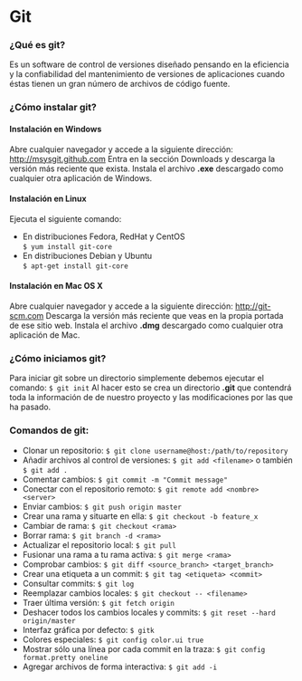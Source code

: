 # Git
### ¿Qué es git?
Es un software de control de versiones diseñado pensando en la eficiencia y la confiabilidad del mantenimiento de versiones de aplicaciones cuando éstas tienen un gran número de archivos de código fuente.
### ¿Cómo instalar git? 

#### Instalación en Windows
Abre cualquier navegador y accede a la siguiente dirección: http://msysgit.github.com
Entra en la sección Downloads y descarga la versión más reciente que exista.
Instala el archivo **.exe** descargado como cualquier otra aplicación de Windows.
#### Instalación en Linux
Ejecuta el siguiente comando:
- En distribuciones Fedora, RedHat y CentOS <br>
 `$ yum install git-core`
- En distribuciones Debian y Ubuntu <br>
 `$ apt-get install git-core`

#### Instalación en Mac OS X
Abre cualquier navegador y accede a la siguiente dirección: http://git-scm.com
Descarga la versión más reciente que veas en la propia portada de ese sitio web.
Instala el archivo **.dmg** descargado como cualquier otra aplicación de Mac.
### ¿Cómo iniciamos git?
Para iniciar git sobre un directorio simplemente debemos ejecutar el comando:
`$ git init`
Al hacer esto se crea un directorio **.git** que contendrá toda la información de de nuestro proyecto y las modificaciones por las que ha pasado.
### Comandos de git:
-  Clonar un repositorio: `$ git clone username@host:/path/to/repository`
-  Añadir archivos al control de versiones: `$ git add <filename>` o también `$ git add .`
-  Comentar cambios: `$ git commit -m "Commit message"`
-  Conectar con el repositorio remoto: `$ git remote add <nombre> <server>`
-  Enviar cambios: `$ git push origin master`
-  Crear una rama y situarte en ella: `$ git checkout -b feature_x`
-  Cambiar de rama: `$ git checkout <rama>`
-  Borrar rama: `$ git branch -d <rama>`
-  Actualizar el repositorio local: `$ git pull`
-  Fusionar una rama a tu rama activa: `$ git merge <rama>`
-  Comprobar cambios: `$ git diff <source_branch> <target_branch>`
-  Crear una etiqueta a un commit: `$ git tag <etiqueta> <commit>`
-  Consultar commits: `$ git log`
-  Reemplazar cambios locales: `$ git checkout -- <filename>`
-  Traer última versión: `$ git fetch origin`
-  Deshacer todos los cambios locales y commits: `$ git reset --hard origin/master`
-  Interfaz gráfica por defecto: `$ gitk`
-  Colores especiales: `$ git config color.ui true`
-  Mostrar sólo una línea por cada commit en la traza: `$ git config format.pretty oneline`
-  Agregar archivos de forma interactiva: `$ git add -i`